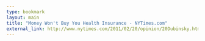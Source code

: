 ```yaml
---
type: bookmark
layout: main
title: "Money Won't Buy You Health Insurance - NYTimes.com"
external_link: http://www.nytimes.com/2011/02/20/opinion/20Dubinsky.html
---
```



